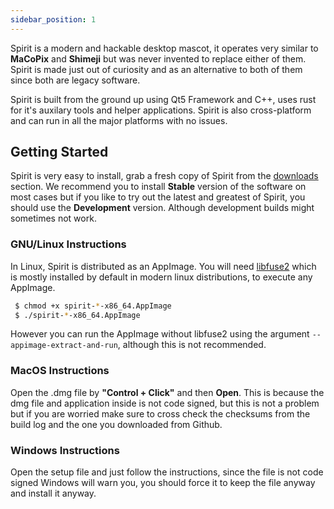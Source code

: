 ```yaml
---
sidebar_position: 1
---
```


Spirit is a modern and hackable desktop mascot, it operates very similar
to **MaCoPix** and **Shimeji** but was never invented to replace either of them. Spirit
is made just out of curiosity and as an alternative to both of them since both are 
legacy software.

Spirit is built from the ground up using Qt5 Framework and C++, uses rust for it's
auxilary tools and helper applications. Spirit is also cross-platform and can run in all the major 
platforms with no issues.

## Getting Started

Spirit is very easy to install, grab a fresh copy of Spirit from the 
[downloads](/#downloads) section. We recommend you to install **Stable** version 
of the software on most cases but if you like to try out the latest and greatest of
Spirit, you should use the **Development** version. Although development builds 
might sometimes not work.

### GNU/Linux Instructions

In Linux, Spirit is distributed as an AppImage. You will need [libfuse2](https://packages.ubuntu.com/search?keywords=libfuse2) which is mostly installed by default in 
modern linux distributions, to execute any AppImage.

```bash
 $ chmod +x spirit-*-x86_64.AppImage
 $ ./spirit-*-x86_64.AppImage
```

However you can run the AppImage without libfuse2 using the argument ```--appimage-extract-and-run```, although this is not recommended.

### MacOS Instructions

Open the .dmg file by **"Control + Click"** and then **Open**. This is because the
dmg file and application inside is not code signed, but this is not a problem but
if you are worried make sure to cross check the checksums from the build log and
the one you downloaded from Github.

### Windows Instructions

Open the setup file and just follow the instructions, since the file is not code
signed Windows will warn you, you should force it to keep the file anyway and install
it anyway.

